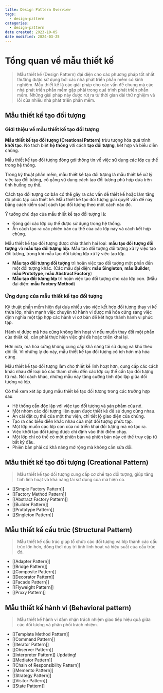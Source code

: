 ```yaml
---
title: Design Pattern Overview
tags:
  - design-pattern
categories:
  - design-pattern
date created: 2023-10-05
date modified: 2024-03-25
---
```


# Tổng quan về mẫu thiết kế

> Mẫu thiết kế (Design Pattern) đại diện cho các phương pháp tốt nhất thường được sử dụng bởi các nhà phát triển phần mềm có kinh nghiệm. Mẫu thiết kế là các giải pháp cho các vấn đề chung mà các nhà phát triển phần mềm gặp phải trong quá trình phát triển phần mềm. Những giải pháp này được rút ra từ thời gian dài thử nghiệm và lỗi của nhiều nhà phát triển phần mềm.

## Mẫu thiết kế tạo đối tượng

### Giới thiệu về mẫu thiết kế tạo đối tượng

**Mẫu thiết kế tạo đối tượng (Creational Pattern)** trừu tượng hóa quá trình **khởi tạo**. Nó tách biệt **hệ thống** với cách **tạo đối tượng**, kết hợp và biểu diễn chúng.

Mẫu thiết kế tạo đối tượng đóng gói thông tin về việc sử dụng các lớp cụ thể trong hệ thống.

Trong kỹ thuật phần mềm, mẫu thiết kế tạo đối tượng là mẫu thiết kế xử lý việc tạo đối tượng, cố gắng sử dụng cách tạo đối tượng phù hợp dựa trên tình huống cụ thể.

Cách tạo đối tượng cơ bản có thể gây ra các vấn đề thiết kế hoặc làm tăng độ phức tạp của thiết kế. Mẫu thiết kế tạo đối tượng giải quyết vấn đề này bằng cách kiểm soát cách tạo đối tượng theo một cách nào đó.

Ý tưởng chủ đạo của mẫu thiết kế tạo đối tượng là:

- Đóng gói các lớp cụ thể được sử dụng trong hệ thống.
- Ẩn cách tạo ra các phiên bản cụ thể của các lớp này và cách kết hợp chúng.

Mẫu thiết kế tạo đối tượng được chia thành hai loại: **mẫu tạo đối tượng đối tượng** và **mẫu tạo đối tượng lớp**. Mẫu tạo đối tượng đối tượng xử lý việc tạo đối tượng, trong khi mẫu tạo đối tượng lớp xử lý việc tạo lớp.

- **Mẫu tạo đối tượng đối tượng** trì hoãn việc tạo đối tượng một phần đến một đối tượng khác. (Các mẫu đại diện: **mẫu Singleton**, **mẫu Builder**, **mẫu Prototype**, **mẫu Abstract Factory**)
- **Mẫu tạo đối tượng lớp** trì hoãn việc tạo đối tượng cho các lớp con. (Mẫu đại diện: **mẫu Factory Method**)

### Ứng dụng của mẫu thiết kế tạo đối tượng

Kỹ thuật phần mềm hiện đại dựa nhiều vào việc kết hợp đối tượng thay vì kế thừa lớp, nhấn mạnh việc chuyển từ hành vi được mã hóa cứng sang việc định nghĩa một tập hợp các hành vi cơ bản để kết hợp thành hành vi phức tạp.

Hành vi được mã hóa cứng không linh hoạt vì nếu muốn thay đổi một phần của thiết kế, cần phải thực hiện việc ghi đè hoặc triển khai lại.

Hơn nữa, mã hóa cứng không cung cấp khả năng tái sử dụng và khó theo dõi lỗi. Vì những lý do này, mẫu thiết kế tạo đối tượng có ích hơn mã hóa cứng.

Mẫu thiết kế tạo đối tượng làm cho thiết kế linh hoạt hơn, cung cấp các cách khác nhau để loại bỏ các tham chiếu đến các lớp cụ thể cần tạo đối tượng từ mã. Nói cách khác, những mẫu này tăng cường tính độc lập giữa đối tượng và lớp.

Có thể xem xét áp dụng mẫu thiết kế tạo đối tượng trong các trường hợp sau:

- Hệ thống cần độc lập với việc tạo đối tượng và sản phẩm của nó.
- Một nhóm các đối tượng liên quan được thiết kế để sử dụng cùng nhau.
- Ẩn cài đặt cụ thể của một thư viện, chỉ tiết lộ giao diện của chúng.
- Tạo ra các biểu diễn khác nhau của một đối tượng phức tạp.
- Một lớp muốn các lớp con của nó triển khai đối tượng mà nó tạo ra.
- Việc khởi tạo đối tượng được chỉ định vào thời điểm chạy.
- Một lớp chỉ có thể có một phiên bản và phiên bản này có thể truy cập từ bất kỳ đâu.
- Phiên bản phải có khả năng mở rộng mà không cần sửa đổi.

## Mẫu thiết kế tạo đối tượng (Creational Pattern)

> Mẫu thiết kế tạo đối tượng cung cấp cơ chế tạo đối tượng, giúp tăng tính linh hoạt và khả năng tái sử dụng của mã hiện có.

- [[Simple Factory Pattern]]
- [[Factory Method Pattern]]
- [[Abstract Factory Pattern]]
- [[Builder Pattern]]
- [[Prototype Pattern]]
- [[Singleton Pattern]]

## Mẫu thiết kế cấu trúc (Structural Pattern)

> Mẫu thiết kế cấu trúc giúp tổ chức các đối tượng và lớp thành các cấu trúc lớn hơn, đồng thời duy trì tính linh hoạt và hiệu suất của cấu trúc đó.

- [[Adapter Pattern]]
- [[Bridge Pattern]]
- [[Composite Pattern]]
- [[Decorator Pattern]]
- [[Facade Pattern]]
- [[Flyweight Pattern]]
- [[Proxy Pattern]]

## Mẫu thiết kế hành vi (Behavioral pattern)

> Mẫu thiết kế hành vi đảm nhận trách nhiệm giao tiếp hiệu quả giữa các đối tượng và phân phối trách nhiệm.

- [[Template Method Pattern]]
- [[Command Pattern]]
- [[Iterator Pattern]]
- [[Observer Pattern]]
- [[Interpreter Pattern]] Updating!
- [[Mediator Pattern]]
- [[Chain of Responsibility Pattern]]
- [[Memento Pattern]]
- [[Strategy Pattern]]
- [[Visitor Pattern]]
- [[State Pattern]]
